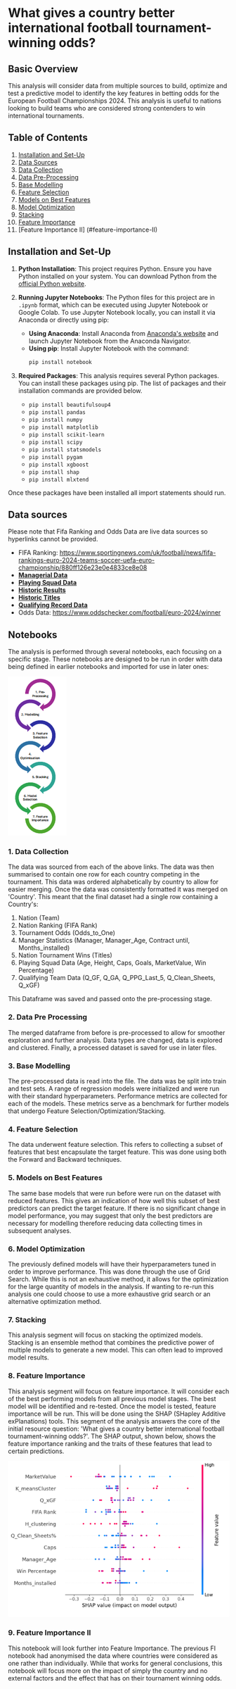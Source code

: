

# What gives a country better international football tournament-winning odds?


## Basic Overview

This analysis will consider data from multiple sources to build, optimize and test a predictive model to identify the key features in betting odds for the European Football Championships 2024. This analysis is useful to nations looking to build teams who are considered strong contenders to win international tournaments.

## Table of Contents

1. [Installation and Set-Up](#installation-and-set-up)
2. [Data Sources](#data-sources)
3. [Data Collection](#data-collection)
4. [Data Pre-Processing](#data-pre-processing)
5. [Base Modelling](#base-modelling)
6. [Feature Selection](#feature-selection)
7. [Models on Best Features](#models-on-best-features)
8. [Model Optimization](#model-optimization)
9. [Stacking](#stacking)
10. [Feature Importance](#feature-importance)
11. [Feature Importance II] (#feature-importance-II)

## Installation and Set-Up

1. **Python Installation**: This project requires Python. Ensure you have Python installed on your system. You can download Python from the [official Python website](https://www.python.org/downloads/).

2. **Running Jupyter Notebooks**: The Python files for this project are in `.ipynb` format, which can be executed using Jupyter Notebook or Google Colab. To use Jupyter Notebook locally, you can install it via Anaconda or directly using pip:
   - **Using Anaconda**: Install Anaconda from [Anaconda's website](https://www.anaconda.com/products/distribution) and launch Jupyter Notebook from the Anaconda Navigator.
   - **Using pip**: Install Jupyter Notebook with the command:
     ```bash
     pip install notebook
     ```
     


3. **Required Packages**: This analysis requires several Python packages. You can install these packages using pip. The list of packages and their installation commands are provided below. 

      - `pip install beautifulsoup4`
      - `pip install pandas`
      - `pip install numpy`
      - `pip install matplotlib`
      - `pip install scikit-learn`
      - `pip install scipy`
      - `pip install statsmodels`
      - `pip install pygam`
      - `pip install xgboost`
      - `pip install shap`
      - `pip install mlxtend`
      
Once these packages have been installed all import statements should run.


## Data sources
Please note that Fifa Ranking and Odds Data are live data sources so hyperlinks cannot be provided. 

- FIFA Ranking: https://www.sportingnews.com/uk/football/news/fifa-rankings-euro-2024-teams-soccer-uefa-euro-championship/880ff126e23e0e4833ce8e08 
- **[Managerial Data](https://www.transfermarkt.co.uk/europameisterschaft-2024/trainer/pokalwettbewerb/EM24)**
- **[Playing Squad Data](https://www.kaggle.com/datasets/damirdizdarevic/uefa-euro-2024-players)**
- **[Historic Results](https://www.kaggle.com/datasets/martj42/international-football-results-from-1872-to-2017?select=results.csv)**
- **[Historic Titles](https://www.uefa.com/uefaeuro/history/winners/)**
- **[Qualifying Record Data](https://footystats.org/international/uefa-euro-qualifiers)**
- Odds Data: https://www.oddschecker.com/football/euro-2024/winner 

## Notebooks
The analysis is performed through several notebooks, each focusing on a specific stage. These notebooks are designed to be run in order with data being defined in earlier notebooks and imported for use in later ones:

![Modelling Process](Modelling_Process.png)

### 1. Data Collection
The data was sourced from each of the above links. The data was then summarised to contain one row for each country competing in the tournament. This data was ordered alphabetically by country to allow for easier merging. Once the data was consistently formatted it was merged on 'Country'. This meant that the final dataset had a single row containing a Country's: 
1. Nation (Team)
2. Nation Ranking (FIFA Rank)
3. Tournament Odds (Odds_to_One)
4. Manager Statistics (Manager, Manager_Age, Contract until, Months_installed)
5. Nation Tournament Wins (Titles)
6. Playing Squad Data (Age, Height, Caps, Goals, MarketValue, Win Percentage)
7. Qualifying Team Data (Q_GF, Q_GA, Q_PPG_Last_5, Q_Clean_Sheets, Q_xGF)

This Dataframe was saved and passed onto the pre-processing stage.

### 2. Data Pre Processing
The merged dataframe from before is pre-processed to allow for smoother exploration and further analysis. Data types are changed, data is explored and clustered. Finally, a processed dataset is saved for use in later files.

### 3. Base Modelling
The pre-processed data is read into the file. The data was be split into train and test sets. A range of regression models were initialized and were run with their standard hyperparameters. Performance metrics are  collected for each of the models. These metrics serve as a benchmark for further models that undergo Feature Selection/Optimization/Stacking.

### 4. Feature Selection
The data underwent feature selection. This refers to collecting a subset of features that best encapsulate the target feature. This was done using both the Forward and Backward techniques.

### 5. Models on Best Features
The same base models that were run before were run on the dataset with reduced features. This gives an indication of how well this subset of best predictors can predict the target feature. If there is no significant change in model performance, you may suggest that only the best predictors are necessary for modelling therefore reducing data collecting times in subsequent analyses.

### 6. Model Optimization
The previously defined models will have their hyperparameters tuned in order to improve performance. This was done through the use of Grid Search. While this is not an exhaustive method, it allows for the optimization for the large quantity of models in the analysis. If wanting to re-run this analysis one could choose to use a more exhaustive grid search or an alternative optimization method.

### 7. Stacking
This analysis segment will focus on stacking the optimized models. Stacking is an ensemble method that combines the predictive power of multiple models to generate a new model. This can often lead to improved model results.

### 8. Feature Importance
This analysis segment will focus on feature importance. It will consider each of the best performing models from all previous model stages. The best model will be identified and re-tested. Once the model is tested, feature importance will be run. This will be done using the SHAP (SHapley Additive exPlanations) tools. This segment of the analysis answers the core of the initial resource question: 'What gives a country better international football tournament-winning odds?'. The SHAP output, shown below, shows the feature importance ranking and the traits of these features that lead to certain predictions. 

![SHAP Summary Plot](SHAP_Output.png)

### 9. Feature Importance II
This notebook will look further into Feature Importance. The previous FI notebook had anonymised the data where countries were considered as one rather than individually. While that works for general conclusions, this notebook will focus more on the impact of simply the country and no external factors and the effect that has on their tournament winning odds.
